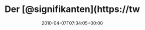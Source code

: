 ---
retweeted: false
source: <a href="http://twitter.com" rel="nofollow">Twitter Web Client</a>
entities:
  hashtags: []
  symbols: []
  user_mentions:
  - name: Michael Lindner
    screen_name: signifikanten
    indices:
    - '4'
    - '18'
    id_str: '14629451'
    id: '14629451'
  urls: []
display_text_range:
- '0'
- '25'
favorite_count: '1'
id_str: '11744927006'
truncated: false
retweet_count: '0'
id: '11744927006'
created_at: Wed Apr 07 07:34:05 +0000 2010
favorited: false
full_text: Der [@signifikanten](https://twitter.com/signifikanten) forkt!
lang: da
tags:
- pesos:twitter
date: '2010-04-07T07:34:05+00:00'
src: https://twitter.com/bascht/status/11744927006
original_url: https://twitter.com/bascht/status/11744927006
type: twitter_tweet
text: Der [@signifikanten](https://twitter.com/signifikanten) forkt!
title: Der [@signifikanten](https://tw

---